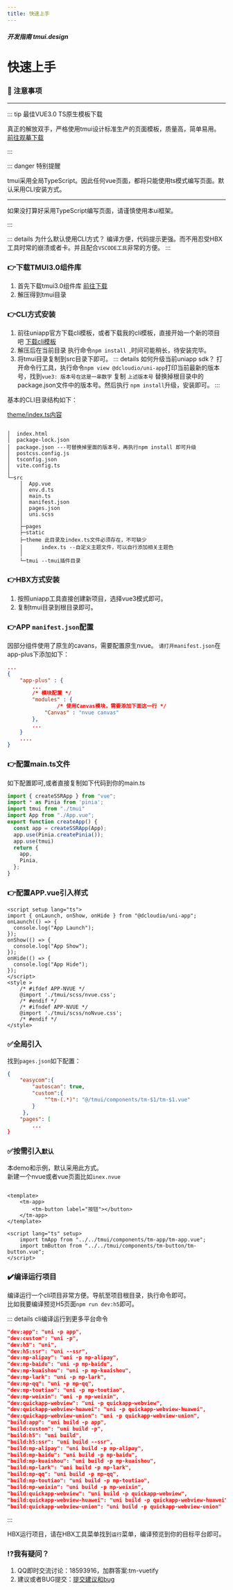 ```yaml
---
title: 快速上手
---
```


<dirtoc></dirtoc>

##### 开发指南 tmui.design

# 快速上手

### :couplekiss: 注意事项
---

::: tip 最佳VUE3.0 TS原生模板下载

真正的解放双手，严格使用tmui设计标准生产的页面模板，质量高，简单易用。<br>
[前往观摹下载](https://jx2d.cn/themetool/#/templete)

:::

::: danger 特别提醒

tmui采用全局TypeScript。因此任何vue页面，都将只能使用ts模式编写页面。默认采用CLI安装方式。

---
如果没打算好采用TypeScript编写页面，请谨慎使用本ui框架。

:::

::: details 为什么默认使用CLI方式？
编译方便，代码提示更强。而不用忍受HBX工具时常的崩溃或者卡。并且配合```VSCODE工具```非常的方便。
:::

<webview url="https://tmui.design/h5/#/"></webview>

### :point_right:下载TMUI3.0组件库

1. 首先下载tmui3.0组件库 [前往下载](https://ext.dcloud.net.cn/plugin?id=8372)
2. 解压得到tmui目录

### :point_right:CLI方式安装
1. 前往uniapp官方下载cli模板，或者下载我的cli模板，直接开始一个新的项目吧
[下载cli模板](https://vkceyugu.cdn.bspapp.com/VKCEYUGU-f5b1722f-8766-40af-a22a-acc454202a37/f5e07d49-e40d-47cf-a414-42db22639c61.zip)
2. 解压后在当前目录 执行命令```npm install ```,时间可能稍长，待安装完毕。
3. 将tmui目录复制到src目录下即可。
::: details 如何升级当前uniapp sdk？
打开命令行工具，执行命令```npm view @dcloudio/uni-app```打印当前最新的版本号，找到``` vue3: 版本号在这是一串数字 ```
复制 ``` 上述版本号 ``` 替换掉根目录中的package.json文件中的版本号。然后执行 ```npm install```升级，安装即可。
:::


基本的CLI目录结构如下：

[theme/index.ts内容](https://tmui.design/doc/spec/%E8%87%AA%E5%AE%9A%E4%B8%BB%E9%A2%98.html)

```

│  index.html
│  package-lock.json
│  package.json ---可替换掉里面的版本号，再执行npm install 即可升级
│  postcss.config.js
│  tsconfig.json
│  vite.config.ts
│
└─src
    │  App.vue
    │  env.d.ts
    │  main.ts
    │  manifest.json
    │  pages.json
    │  uni.scss
    │
    ├─pages
    ├─static
    ├─theme 此目录及index.ts文件必须存在，不可缺少
    │      index.ts --自定义主题文件，可以自行添加相关主题色 
    │
    └─tmui --tmui插件目录

```

### :point_right:HBX方式安装
1. 按照uniapp工具直接创建新项目，选择vue3模式即可。
2. 复制tmui目录到根目录即可。

### :point_right:APP ```manifest.json```配置
因部分组件使用了原生的cavans，需要配置原生nvue。
```请打开manifest.json```在app-plus下添加如下：
```json
...
{
    "app-plus" : {
        ...
        /* 模块配置 */
        "modules" : {
                /* 使用Canvas模块，需要添加下面这一行 */
            "Canvas" : "nvue canvas" 
        },
        ...
    }
    ....
}
```

### :point_right:配置main.ts文件
如下配置即可,或者直接复制如下代码到你的main.ts

```ts {2,3,7,8,11}
import { createSSRApp } from "vue";
import * as Pinia from 'pinia';
import tmui from "./tmui"
import App from "./App.vue";
export function createApp() {
  const app = createSSRApp(App);
  app.use(Pinia.createPinia());
  app.use(tmui)
  return {
    app,
    Pinia,
  };
}

```

### :point_right:配置APP.vue引入样式

```vue {14-19}
<script setup lang="ts">
import { onLaunch, onShow, onHide } from "@dcloudio/uni-app";
onLaunch(() => {
  console.log("App Launch");
});
onShow(() => {
  console.log("App Show");
});
onHide(() => {
  console.log("App Hide");
});
</script>
<style >
	/* #ifdef APP-NVUE */
	@import './tmui/scss/nvue.css';
	/* #endif */
	/* #ifndef APP-NVUE */
	@import './tmui/scss/noNvue.css';
	/* #endif */
</style>
```



### :white_check_mark:全局引入

找到```pages.json```如下配置：

```json
{
	"easycom":{
	 	"autoscan": true,
	 	"custom":{
	 		"^tm-(.*)": "@/tmui/components/tm-$1/tm-$1.vue"
	 	}
	 },
	"pages": [
		...
}
```

### :white_check_mark:按需引入```默认```

本demo和示例，默认采用此方式。<br>
新建一个nvue或者vue页面比如```inex.nvue```
```vue

<template>
	<tm-app>
        <tm-button label="按钮"></button>		
	</tm-app>
</template>

<script lang="ts" setup>
	import tmApp from "../../tmui/components/tm-app/tm-app.vue";
	import tmButton from "../../tmui/components/tm-button/tm-button.vue";
</script>

```

### :heavy_check_mark:编译运行项目
编译运行一个cli项目非常方便。导航至项目根目录，执行命令即可。<br>
比如我要编译预览H5页面```npm run dev:h5```即可。

::: details cli编译运行到更多平台命令
```json
"dev:app": "uni -p app",
"dev:custom": "uni -p",
"dev:h5": "uni",
"dev:h5:ssr": "uni --ssr",
"dev:mp-alipay": "uni -p mp-alipay",
"dev:mp-baidu": "uni -p mp-baidu",
"dev:mp-kuaishou": "uni -p mp-kuaishou",
"dev:mp-lark": "uni -p mp-lark",
"dev:mp-qq": "uni -p mp-qq",
"dev:mp-toutiao": "uni -p mp-toutiao",
"dev:mp-weixin": "uni -p mp-weixin",
"dev:quickapp-webview": "uni -p quickapp-webview",
"dev:quickapp-webview-huawei": "uni -p quickapp-webview-huawei",
"dev:quickapp-webview-union": "uni -p quickapp-webview-union",
"build:app": "uni build -p app",
"build:custom": "uni build -p",
"build:h5": "uni build",
"build:h5:ssr": "uni build --ssr",
"build:mp-alipay": "uni build -p mp-alipay",
"build:mp-baidu": "uni build -p mp-baidu",
"build:mp-kuaishou": "uni build -p mp-kuaishou",
"build:mp-lark": "uni build -p mp-lark",
"build:mp-qq": "uni build -p mp-qq",
"build:mp-toutiao": "uni build -p mp-toutiao",
"build:mp-weixin": "uni build -p mp-weixin",
"build:quickapp-webview": "uni build -p quickapp-webview",
"build:quickapp-webview-huawei": "uni build -p quickapp-webview-huawei",
"build:quickapp-webview-union": "uni build -p quickapp-webview-union"
```
:::

HBX运行项目，请在HBX工具菜单找到```运行```菜单，编译预览到你的目标平台即可。

### :interrobang:我有疑问？
1. QQ即时交流讨论：18593916，加群答案:tm-vuetify
2. 建议或者BUG提交：[提交建议和bug](https://gitee.com/LYTB/tmui-design)